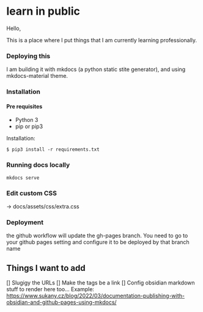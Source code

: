 # learn in public

Hello,

This is a place where I put things that I am currently learning professionally.

### Deploying this
I am building it with mkdocs (a python static stite generator), and using mkdocs-material theme.


### Installation
#### Pre requisites
* Python 3
* pip or pip3

Installation:
```
$ pip3 install -r requirements.txt
```

### Running docs locally
```
mkdocs serve
```

### Edit custom CSS
-> docs/assets/css/extra.css


### Deployment
the github workflow will update the gh-pages branch.
You need to go to your github pages setting and configure it to be deployed by that branch name


## Things I want to add
[] Slugigy the URLs
[] Make the tags be a link
[] Config obsidian markdown stuff to render here too... Example: https://www.sukany.cz/blog/2022/03/documentation-publishing-with-obsidian-and-github-pages-using-mkdocs/
